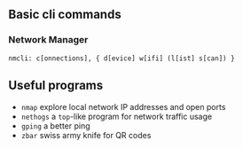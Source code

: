 ## Basic cli commands
### Network Manager
`nmcli: c[onnections], { d[evice] w[ifi] (l[ist] s[can]) }`

## Useful programs
- `nmap` explore local network IP addresses and open ports
- `nethogs` a `top`-like program for network traffic usage
- `gping` a better ping
- `zbar` swiss army knife for QR codes
